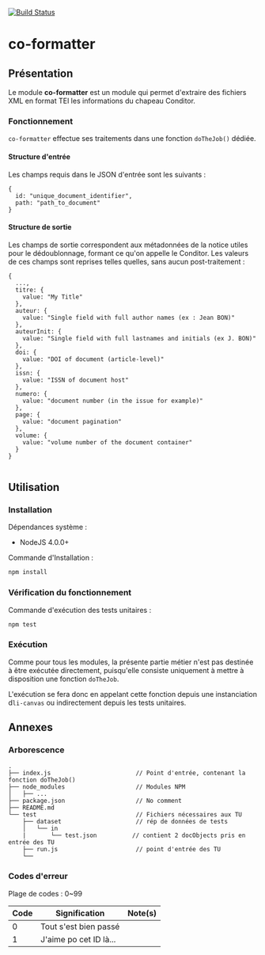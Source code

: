[![Build Status](https://travis-ci.org/conditor-project/co-formatter.svg?branch=master)](https://travis-ci.org/conditor-project/co-formatter)

co-formatter
===============

## Présentation ##

Le module **co-formatter** est un module qui permet d'extraire des fichiers XML en format TEI les informations du chapeau Conditor.

### Fonctionnement ###

`co-formatter` effectue ses traitements dans une fonction `doTheJob()` dédiée.

#### Structure d'entrée

Les champs requis dans le JSON d'entrée sont les suivants :

```
{
  id: "unique_document_identifier",
  path: "path_to_document"
}
```

#### Structure de sortie 

Les champs de sortie correspondent aux métadonnées de la notice utiles pour le dédoublonnage, formant ce qu'on appelle le Conditor. Les valeurs de ces champs sont reprises telles quelles, sans aucun post-traitement :

```
{
  ...,
  titre: {
    value: "My Title"  
  },
  auteur: {
    value: "Single field with full author names (ex : Jean BON)"
  },
  auteurInit: {
    value: "Single field with full lastnames and initials (ex J. BON)"
  },
  doi: {
    value: "DOI of document (article-level)"
  },
  issn: {
    value: "ISSN of document host"
  },
  numero: {
    value: "document number (in the issue for example)"
  },
  page: {
    value: "document pagination"
  },
  volume: {
    value: "volume number of the document container"
  }
}
  
```



## Utilisation ##

### Installation ###

Dépendances système :
  * NodeJS 4.0.0+

Commande d'Installation :
```bash
npm install
```

### Vérification du fonctionnement ###
Commande d'exécution des tests unitaires :
```bash
npm test
```

### Exécution ###

Comme pour tous les modules, la présente partie métier n'est pas destinée à être exécutée directement, puisqu'elle consiste uniquement à mettre à disposition une fonction `doTheJob`.

L'exécution se fera donc en appelant cette fonction depuis une instanciation d`li-canvas` ou indirectement depuis les tests unitaires.

## Annexes ##

### Arborescence ###

```
.
├── index.js                        // Point d'entrée, contenant la fonction doTheJob()
├── node_modules                    // Modules NPM
│   ├── ...
├── package.json                    // No comment
├── README.md
└── test                            // Fichiers nécessaires aux TU
    ├── dataset                     // rép de données de tests
    │   └── in
    |       └── test.json          // contient 2 docObjects pris en entrée des TU
    ├── run.js                      // point d'entrée des TU
    └──
```

### Codes d'erreur ###

Plage de codes : 0~99

| Code | Signification           | Note(s) |
| ---- | ----------------------- | ------- |
| 0    | Tout s'est bien passé   |         |
| 1    | J\'aime po cet ID là... |         |
